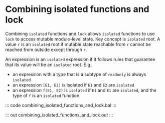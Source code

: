 # Combining isolated functions and lock

Combining `isolated` functions and `lock` allows `isolated` functions to use `lock` to access mutable module-level state. Key concept is `isolated` root. A value `r` is an `isolated` root if mutable state reachable from `r` cannot be reached from outside except through `r`. 

An expression is an `isolated` expression if it follows rules that guarantee that its value will be an `isolated` root. E.g.,

- an expression with a type that is a subtype of `readonly` is always `isolated`</li>
- an expression `[E1, E2]` is isolated if `E1` and `E2` are `isolated`</li>
- an expression `f(E1, E2)` is `isolated` if `E1` and `E1` are `isolated`, and the type of `f` is an `isolated` function.</li>

::: code combining_isolated_functions_and_lock.bal :::

::: out combining_isolated_functions_and_lock.out :::